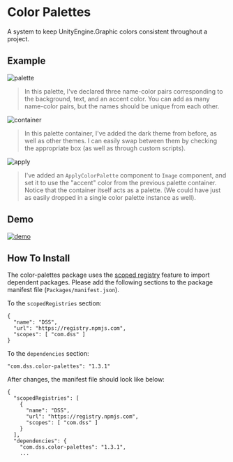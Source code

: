 # Color Palettes

A system to keep UnityEngine.Graphic colors consistent throughout a project.

## Example

![palette](https://i.imgur.com/Qs3akQy.png)

> In this palette, I've declared three name-color pairs corresponding to the background, text, and an accent color. You can add as many name-color pairs, but the names should be unique from each other.

![container](https://i.imgur.com/Z3mZ88U.png)

> In this palette container, I've added the dark theme from before, as well as other themes. I can easily swap between them by checking the appropriate box (as well as through custom scripts).

![apply](https://i.imgur.com/dU2woJE.png)

> I've added an `ApplyColorPalette` component to `Image` component, and set it to use the "accent" color from the previous palette container. Notice that the container itself acts as a palette. (We could have just as easily dropped in a single color palette instance as well).

## Demo

[![demo](https://i.imgur.com/pCBwgqv.gif)](https://imgur.com/a/qSkGVFI)


## How To Install

The color-palettes package uses the [scoped registry](https://docs.unity3d.com/Manual/upm-scoped.html) feature to import
dependent packages. Please add the following sections to the package manifest
file (`Packages/manifest.json`).

To the `scopedRegistries` section:

```
{
  "name": "DSS",
  "url": "https://registry.npmjs.com",
  "scopes": [ "com.dss" ]
}
```

To the `dependencies` section:

```
"com.dss.color-palettes": "1.3.1"
```

After changes, the manifest file should look like below:

```
{
  "scopedRegistries": [
    {
      "name": "DSS",
      "url": "https://registry.npmjs.com",
      "scopes": [ "com.dss" ]
    }
  ],
  "dependencies": {
    "com.dss.color-palettes": "1.3.1",
    ...
```